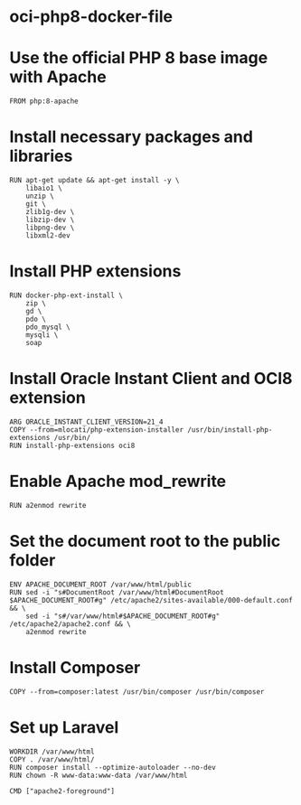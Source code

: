 # oci-php8-docker-file

# Use the official PHP 8 base image with Apache
```
FROM php:8-apache
```

# Install necessary packages and libraries
```
RUN apt-get update && apt-get install -y \
    libaio1 \
    unzip \
    git \
    zlib1g-dev \
    libzip-dev \
    libpng-dev \
    libxml2-dev
```

# Install PHP extensions
```
RUN docker-php-ext-install \
    zip \
    gd \
    pdo \
    pdo_mysql \
    mysqli \
    soap
```
# Install Oracle Instant Client and OCI8 extension
```
ARG ORACLE_INSTANT_CLIENT_VERSION=21_4
COPY --from=mlocati/php-extension-installer /usr/bin/install-php-extensions /usr/bin/
RUN install-php-extensions oci8
```

# Enable Apache mod_rewrite
```
RUN a2enmod rewrite
```

# Set the document root to the public folder
```
ENV APACHE_DOCUMENT_ROOT /var/www/html/public
RUN sed -i "s#DocumentRoot /var/www/html#DocumentRoot $APACHE_DOCUMENT_ROOT#g" /etc/apache2/sites-available/000-default.conf && \
    sed -i "s#/var/www/html#$APACHE_DOCUMENT_ROOT#g" /etc/apache2/apache2.conf && \
    a2enmod rewrite
```

# Install Composer
```
COPY --from=composer:latest /usr/bin/composer /usr/bin/composer
```

# Set up Laravel
```
WORKDIR /var/www/html
COPY . /var/www/html/
RUN composer install --optimize-autoloader --no-dev
RUN chown -R www-data:www-data /var/www/html

CMD ["apache2-foreground"]
```
